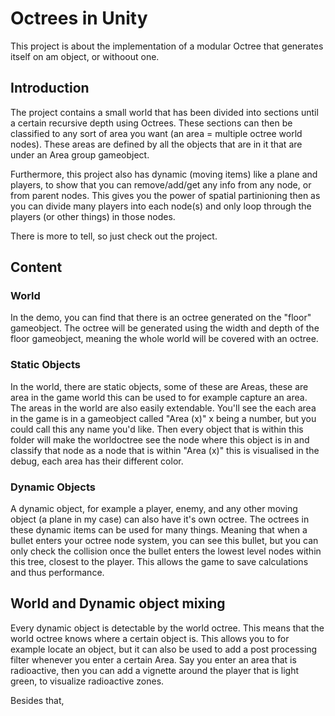 # Octrees in Unity

This project is about the implementation of a modular Octree that generates itself on am object, or withoout one.

## Introduction

The project contains a small world that has been divided into sections until a certain recursive depth using Octrees.
These sections can then be classified to any sort of area you want (an area = multiple octree world nodes).
These areas are defined by all the objects that are in it that are under an Area group gameobject.

Furthermore, this project also has dynamic (moving items) like a plane and players, to show that you can remove/add/get any info from any node, or from parent nodes.
This gives you the power of spatial partinioning then as you can divide many players into each node(s) and only loop through the players (or other things) in those nodes.

There is more to tell, so just check out the project.

## Content
### World
In the demo, you can find that there is an octree generated on the "floor" gameobject.
The octree will be generated using the width and depth of the floor gameobject, meaning the whole world will be covered with an octree.

### Static Objects
In the world, there are static objects, some of these are Areas, these are area in the game world this can be used to for example capture an area.
The areas in the world are also easily extendable. You'll see the each area in the game is in a gameobject called "Area (x)" x being a number, but you could call this any name you'd like. Then every object that is within this folder will make the worldoctree see the node where this object is in and classify that node as a node that is within "Area (x)" this is visualised in the debug, each area has their different color.

### Dynamic Objects
A dynamic object, for example a player, enemy, and any other moving object (a plane in my case) can also have it's own octree.
The octrees in these dynamic items can be used for many things. Meaning that when a bullet enters your octree node system, you can see this bullet, but you can only check the collision once the bullet enters the lowest level nodes within this tree, closest to the player. This allows the game to save calculations and thus performance.

## World and Dynamic object mixing
Every dynamic object is detectable by the world octree.
This means that the world octree knows where a certain object is.
This allows you to for example locate an object, but it can also be used to add a post processing filter whenever you enter a certain Area.
Say you enter an area that is radioactive, then you can add a vignette around the player that is light green, to visualize radioactive zones.

Besides that, 
